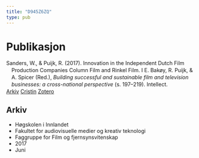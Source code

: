 ```yaml
---
title: "D945Z6ZQ"
type: pub
---
```

<h1>Publikasjon</h1>
<article id="csl-bib-container-D945Z6ZQ" class="csl-bib-container">
  <div class="csl-bib-body" style="line-height: 1.35; padding-left: 1em; text-indent:-1em;">
  <div class="csl-entry">Sanders, W., &amp; Puijk, R. (2017). Innovation in the Independent Dutch Film Production Companies Column Film and Rinkel Film. I E. Bak&#xF8;y, R. Puijk, &amp; A. Spicer (Red.), <i>Building successful and sustainable film and television businesses: a cross-national perspective</i> (s. 197&#x2013;219). Intellect.</div>
</div>
  <div class="csl-bib-buttons">
    <a href="#taxonomy-article-D945Z6ZQ" class="csl-bib-button">Arkiv</a>
    <a href="https://app.cristin.no/results/show.jsf?id=1478978" alt="Cristin URL" class="csl-bib-button">Cristin</a>
    <a href="http://zotero.org/groups/5402882/items/D945Z6ZQ" alt="Zotero URL" class="csl-bib-button">Zotero</a>
  </div>
  <div id="csl-bib-meta-container-D945Z6ZQ"></div>
</article>
<div id="csl-bib-meta-D945Z6ZQ" class="csl-bib-meta">
  <article id="taxonomy-article-D945Z6ZQ" class="taxonomy-article">
    <h1>Arkiv</h1>
    <ul>
      <li>Høgskolen i Innlandet</li>
      <li>Fakultet for audiovisuelle medier og kreativ teknologi</li>
      <li>Faggruppe for Film og fjernsynsvitenskap</li>
      <li>2017</li>
      <li>Juni</li>
    </ul>
  </article>
</div>
